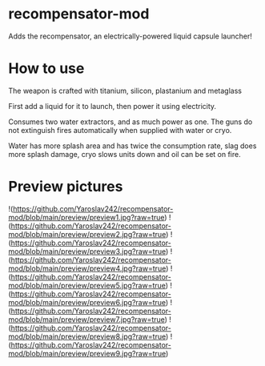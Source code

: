 # recompensator-mod
Adds the recompensator, an electrically-powered liquid capsule launcher!
# How to use
The weapon is crafted with titanium, silicon, plastanium and metaglass

First add a liquid for it to launch, then power it using electricity.

Consumes two water extractors, and as much power as one. The guns do not extinguish fires automatically when supplied with water or cryo.

Water has more splash area and has twice the consumption rate, slag does more splash damage, cryo slows units down and oil can be set on fire.
# Preview pictures
!(https://github.com/Yaroslav242/recompensator-mod/blob/main/preview/preview1.jpg?raw=true)
!(https://github.com/Yaroslav242/recompensator-mod/blob/main/preview/preview2.jpg?raw=true)
!(https://github.com/Yaroslav242/recompensator-mod/blob/main/preview/preview3.jpg?raw=true)
!(https://github.com/Yaroslav242/recompensator-mod/blob/main/preview/preview4.jpg?raw=true)
!(https://github.com/Yaroslav242/recompensator-mod/blob/main/preview/preview5.jpg?raw=true)
!(https://github.com/Yaroslav242/recompensator-mod/blob/main/preview/preview6.jpg?raw=true)
!(https://github.com/Yaroslav242/recompensator-mod/blob/main/preview/preview7.jpg?raw=true)
!(https://github.com/Yaroslav242/recompensator-mod/blob/main/preview/preview8.jpg?raw=true)
!(https://github.com/Yaroslav242/recompensator-mod/blob/main/preview/preview9.jpg?raw=true)
